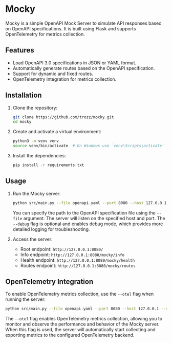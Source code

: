 # Mocky

Mocky is a simple OpenAPI Mock Server to simulate API responses based on OpenAPI specifications. It is built using Flask and supports OpenTelemetry for metrics collection.

## Features

- Load OpenAPI 3.0 specifications in JSON or YAML format.
- Automatically generate routes based on the OpenAPI specification.
- Support for dynamic and fixed routes.
- OpenTelemetry integration for metrics collection.

## Installation

1. Clone the repository:

    ```sh
    git clone https://github.com/trozz/mocky.git
    cd mocky
    ```

2. Create and activate a virtual environment:

    ```sh
    python3 -m venv venv
    source venv/bin/activate  # On Windows use `venv\Scripts\activate`
    ```

3. Install the dependencies:

    ```sh
    pip install -r requirements.txt
    ```

## Usage

1. Run the Mocky server:

    ```sh
    python src/main.py --file openapi.yaml --port 8080 --host 127.0.0.1
    ```

    You can specify the path to the OpenAPI specification file using the `--file` argument. The server will listen on the specified host and port. The `--debug` flag is optional and enables debug mode, which provides more detailed logging for troubleshooting.

2. Access the server:

    - Root endpoint: `http://127.0.0.1:8080/`
    - Info endpoint: `http://127.0.0.1:8080/mocky/info`
    - Health endpoint: `http://127.0.0.1:8080/mocky/health`
    - Routes endpoint: `http://127.0.0.1:8080/mocky/routes`

## OpenTelemetry Integration

To enable OpenTelemetry metrics collection, use the `--otel` flag when running the server:

```sh
python src/main.py --file openapi.yaml --port 8080 --host 127.0.0.1 --debug --otel
```

The `--otel` flag enables OpenTelemetry metrics collection, allowing you to monitor and observe the performance and behavior of the Mocky server. When this flag is used, the server will automatically start collecting and exporting metrics to the configured OpenTelemetry backend.